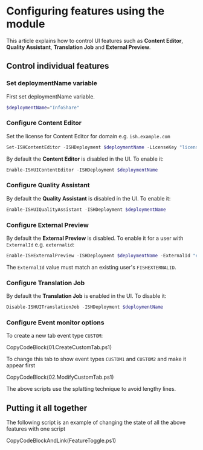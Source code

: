 # Configuring features using the module
 
This article explains how to control UI features such as **Content Editor**, **Quality Assistant**, **Translation Job** and **External Preview**.
 
## Control individual features 

### Set deploymentName variable
First set deploymentName variable.

```powershell
$deploymentName="InfoShare"
```

### Configure Content Editor
Set the license for Content Editor for domain e.g. `ish.example.com`
```powershell
Set-ISHContentEditor -ISHDeployment $deploymentName -LicenseKey "licensekey" -Domain "ish.example.com"
```

By default the **Content Editor** is disabled in the UI. To enable it:

```powershell
Enable-ISHUIContentEditor -ISHDeployment $deploymentName
```


### Configure Quality Assistant
By default the **Quality Assistant** is disabled in the UI. To enable it:

```powershell
Enable-ISHUIQualityAssistant -ISHDeployment $deploymentName
```


### Configure External Preview
By default the **External Preview** is disabled. To enable it for a user with `ExternalId` e.g. `externalid`:

```powershell
Enable-ISHExternalPreview -ISHDeployment $deploymentName -ExternalId "externalid"
```

The `ExternalId` value must match an existing user's `FISHEXTERNALID`.

### Configure Translation Job
By default the **Translation Job** is enabled in the UI. To disable it:

```powershell
Disable-ISHUITranslationJob -ISHDeployment $deploymentName
```

### Configure Event monitor options
To create a new tab event type `CUSTOM`:

CopyCodeBlock(01.CreateCustomTab.ps1)  
   
To change this tab to show event types `CUSTOM1` and `CUSTOM2` and make it appear first

CopyCodeBlock(02.ModifyCustomTab.ps1)  
   
The above scripts use the splatting technique to avoid lengthy lines.

## Putting it all together
The following script is an example of changing the state of all the above features with one script

CopyCodeBlockAndLink(FeatureToggle.ps1)






